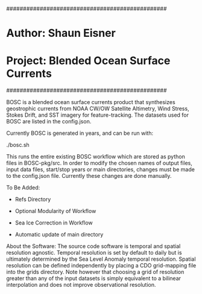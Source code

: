 ################################################
#	Author: Shaun Eisner
#	Project: Blended Ocean Surface Currents
################################################



BOSC is a blended ocean surface currents product that synthesizes
geostrophic currents from NOAA CW/OW Satellite Altimetry, Wind Stress,
Stokes Drift, and SST imagery for feature-tracking. The datasets used for BOSC
are listed in the config.json.


Currently BOSC is generated in years, and can be run with:

./bosc.sh

This runs the entire existing BOSC workflow which are stored as python files in BOSC-pkg/src. In order to modify the chosen names of output files, input data files, start/stop years or main directories,
changes must be made to the config.json file. Currently these changes are done manually.

To Be Added:

- Refs Directory

- Optional Modularity of Workflow

- Sea Ice Correction in Workflow

- Automatic update of main directory

About the Software: The source code software is temporal and spatial resolution agnostic. Temporal resolution is set by default to daily but is ultimately determined by the Sea Level Anomaly temporal resolution. Spatial resolution can be defined independently by placing a CDO grid-mapping file into the grids directory. Note however that choosing a grid of resolution greater than any of the input datasets is simply equivalent to a bilinear interpolation and does not improve observational resolution.
